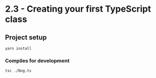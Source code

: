 # 2.3 - Creating your first TypeScript class

## Project setup
```
yarn install
```

### Compiles for development
```
tsc ./Dog.ts
```